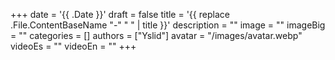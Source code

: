 +++
date = '{{ .Date }}'
draft = false
title = '{{ replace .File.ContentBaseName "-" " " | title }}'
description = ""
image = ""
imageBig = ""
categories = []
authors = ["Yslid"]
avatar = "/images/avatar.webp"
videoEs = ""
videoEn = ""
+++
